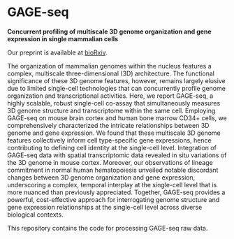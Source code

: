 # GAGE-seq

__Concurrent profiling of multiscale 3D genome organization and gene expression in single mammalian cells__

Our preprint is available at [bioRxiv](https://doi.org/10.1038/s41588-022-01256-z).

The organization of mammalian genomes within the nucleus features a complex, multiscale three-dimensional (3D) architecture. The functional significance of these 3D genome features, however, remains largely elusive due to limited single-cell technologies that can concurrently profile genome organization and transcriptional activities. Here, we report GAGE-seq, a highly scalable, robust single-cell co-assay that simultaneously measures 3D genome structure and transcriptome within the same cell. Employing GAGE-seq on mouse brain cortex and human bone marrow CD34+ cells, we comprehensively characterized the intricate relationships between 3D genome and gene expression. We found that these multiscale 3D genome features collectively inform cell type-specific gene expressions, hence contributing to defining cell identity at the single-cell level. Integration of GAGE-seq data with spatial transcriptomic data revealed in situ variations of the 3D genome in mouse cortex. Moreover, our observations of lineage commitment in normal human hematopoiesis unveiled notable discordant changes between 3D genome organization and gene expression, underscoring a complex, temporal interplay at the single-cell level that is more nuanced than previously appreciated. Together, GAGE-seq provides a powerful, cost-effective approach for interrogating genome structure and gene expression relationships at the single-cell level across diverse biological contexts.

This repository contains the code for processing GAGE-seq raw data.

